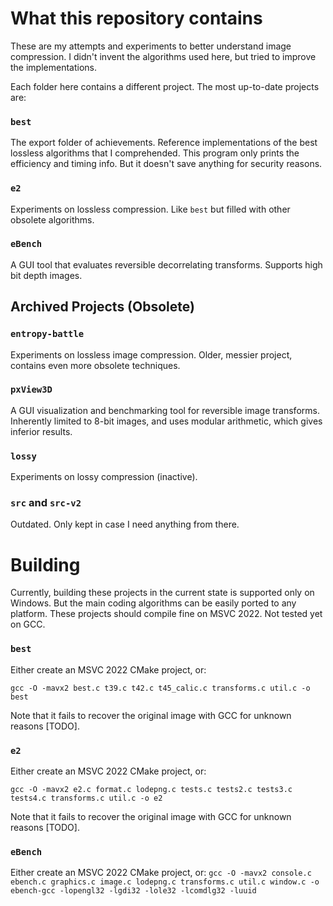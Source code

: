 # What this repository contains

These are my attempts and experiments to better understand image compression.
I didn't invent the algorithms used here, but tried to improve the implementations.

Each folder here contains a different project.
The most up-to-date projects are:

### `best`
The export folder of achievements.
Reference implementations of the best lossless algorithms that I comprehended.
This program only prints the efficiency and timing info.
But it doesn't save anything for security reasons.

### `e2`
Experiments on lossless compression.
Like `best` but filled with other obsolete algorithms.

### `eBench`
A GUI tool that evaluates reversible decorrelating transforms.
Supports high bit depth images.


## Archived Projects (Obsolete)

### `entropy-battle`
Experiments on lossless image compression. Older, messier project, contains even more obsolete techniques.

### `pxView3D`
A GUI visualization and benchmarking tool for reversible image transforms.
Inherently limited to 8-bit images, and uses modular arithmetic, which gives inferior results.

### `lossy`
Experiments on lossy compression (inactive).

### `src` and `src-v2`
Outdated. Only kept in case I need anything from there.


# Building
Currently, building these projects in the current state is supported only on Windows.
But the main coding algorithms can be easily ported to any platform.
These projects should compile fine on MSVC 2022.
Not tested yet on GCC.

### `best`
Either create an MSVC 2022 CMake project, or:

`gcc -O -mavx2 best.c t39.c t42.c t45_calic.c transforms.c util.c -o best`

Note that it fails to recover the original image with GCC for unknown reasons [TODO].

### `e2`
Either create an MSVC 2022 CMake project, or:

`gcc -O -mavx2 e2.c format.c lodepng.c tests.c tests2.c tests3.c tests4.c transforms.c util.c -o e2`

Note that it fails to recover the original image with GCC for unknown reasons [TODO].

### `eBench`
Either create an MSVC 2022 CMake project, or:
`gcc -O -mavx2 console.c ebench.c graphics.c image.c lodepng.c transforms.c util.c window.c -o ebench-gcc -lopengl32 -lgdi32 -lole32 -lcomdlg32 -luuid`

